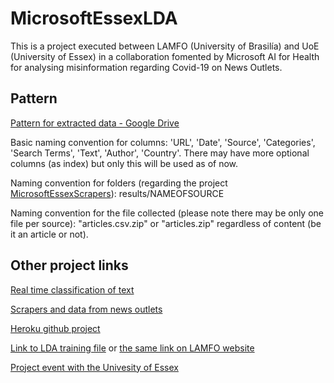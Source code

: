 # MicrosoftEssexLDA

This is a project executed between LAMFO (University of Brasilía) and UoE (University of Essex) in a collaboration fomented by Microsoft AI for Health for analysing misinformation regarding Covid-19 on News Outlets. 

## Pattern

[Pattern for extracted data - Google Drive](https://docs.google.com/spreadsheets/d/1hpcQpL-gr6xjvaRqL07pfX3jDJOIG9cYnHjnQPhDY2w/edit#gid=0)

Basic naming convention for columns: 'URL', 'Date', 'Source', 'Categories', 'Search Terms', 'Text', 'Author', 'Country'.
There may have more optional columns (as index) but only this will be used as of now.

Naming convention for folders (regarding the project [MicrosoftEssexScrapers](https://github.com/lamfo-unb/MicrosoftEssexScrapers)): results/NAMEOFSOURCE

Naming convention for the file collected (please note there may be only one file per source): "articles.csv.zip" or "articles.zip" regardless of content (be it an article or not).

## Other project links

[Real time classification of text](https://dashboard.heroku.com/apps/lamfoessex)

[Scrapers and data from news outlets](https://github.com/lamfo-unb/MicrosoftEssexScrapers)

[Heroku github project](https://github.com/lamfo-unb/MicrosoftEssexHeroku)

[Link to LDA training file](https://github.com/lamfo-unb/MicrosoftEssexLDA/blob/main/lda/lda.ipynb) or [the same link on LAMFO website](https://lamfo.unb.br/portfolio/university-of-essex-microsoft-ai-for-health-nlp-para-covid-19/)

[Project event with the Univesity of Essex](https://www.essex.ac.uk/events/2020/12/02/mm-seminar-curbing-misinformation-information-extraction-categorization-visualisation)

